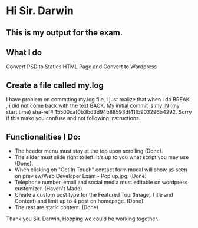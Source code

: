 # Hi Sir. Darwin

## This is my output for the exam.

## What I do

Convert PSD to Statics HTML Page and Convert to Wordpress

## Create a file called my.log

I have problem on commtting my.log file, i just realize that when i do BREAK , i did not come back with the text BACK. My initial commit is my IN (my start time) sha-ref# 15500caf0b3bd3d94b88593df41fb903296b4292. Sorry if this make you confuse and not following instructions.

## Functionalities I Do:

- The header menu must stay at the top upon scrolling (Done).
- The slider must slide right to left. It's up to you what script you may use (Done).
- When clicking on "Get In Touch" contact form modal will show as seen on preview/Web Developer Exam - Pop up.jpg. (Done)
- Telephone number, email and social media must editable on wordpress customizer. (Haven't Made)
- Create a custom post type for the Featured Tour(Image, Title and Content) and limit up to 4 post on homepage. (Done)
- The rest are static content. (Done)

Thank you Sir. Darwin, Hopping we could be working together.
